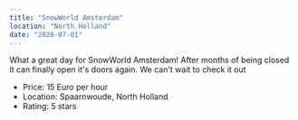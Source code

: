 ```yaml
---
title: "SnowWorld Amsterdam"
location: "North Holland"
date: "2020-07-01"
---
```


What a great day for SnowWorld Amsterdam!
After months of being closed it can finally open it's doors again.
We can't wait to check it out

- Price: 15 Euro per hour
- Location: Spaarnwoude, North Holland
- Rating: 5 stars
